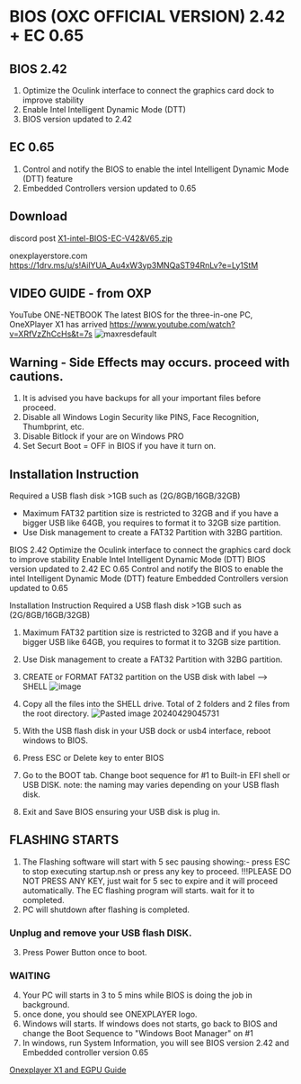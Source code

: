 # BIOS (OXC OFFICIAL VERSION) 2.42 + EC 0.65
## BIOS 2.42
1. Optimize the Oculink interface to connect the graphics card dock to improve stability
2. Enable Intel Intelligent Dynamic Mode (DTT)
3. BIOS version updated to 2.42

## EC 0.65
1. Control and notify the BIOS to enable the intel Intelligent Dynamic Mode (DTT) feature
2. Embedded Controllers version updated to 0.65
## Download
discord post
[X1-intel-BIOS-EC-V42&V65.zip](https://github.com/davidteosk/Onexplayer-X1-EGPU-Guide/files/15168135/X1-intel-BIOS-EC-V42.V65.zip)

onexplayerstore.com
https://1drv.ms/u/s!AilYUA_Au4xW3yp3MNQaST94RnLv?e=Ly1StM

## VIDEO GUIDE - from OXP
YouTube
ONE-NETBOOK
The latest BIOS for the three-in-one PC, OneXPlayer X1 has arrived
https://www.youtube.com/watch?v=XRfVzZhCcHs&t=7s
![maxresdefault](https://github.com/davidteosk/Onexplayer-X1-EGPU-Guide/assets/12351598/a5c5de25-6bc1-4789-9fd5-dc733d75164b)

## Warning - Side Effects may occurs. proceed with cautions.
1. It is advised you have backups for all your important files before proceed.
2. Disable all Windows Login Security like PINS, Face Recognition, Thumbprint, etc.
3. Disable Bitlock if your are on Windows PRO
4. Set Securt Boot = OFF in BIOS if you have it turn on.

## Installation Instruction

Required a USB flash disk >1GB such as (2G/8GB/16GB/32GB)
- Maximum FAT32 partition size is restricted to 32GB and if you have a bigger USB like 64GB, you requires to format it to 32GB size partition.
- Use Disk management to create a FAT32 Partition with 32BG partition.

BIOS 2.42
Optimize the Oculink interface to connect the graphics card dock to improve stability
Enable Intel Intelligent Dynamic Mode (DTT)
BIOS version updated to 2.42
EC 0.65
Control and notify the BIOS to enable the intel Intelligent Dynamic Mode (DTT) feature
Embedded Controllers version updated to 0.65

Installation Instruction
Required a USB flash disk >1GB such as (2G/8GB/16GB/32GB)

1. Maximum FAT32 partition size is restricted to 32GB and if you have a bigger USB like 64GB, you requires to format it to 32GB size partition.
2. Use Disk management to create a FAT32 Partition with 32BG partition.
3. CREATE or FORMAT FAT32 partition on the USB disk with label --> SHELL
![image](https://github.com/davidteosk/Onexplayer-X1-EGPU-Guide/assets/12351598/2674a4ce-b012-4c37-a6fb-6030b6fb0f0e)

5. Copy all the files into the SHELL drive. Total of 2 folders and 2 files from the root directory.
![Pasted image 20240429045731](https://github.com/davidteosk/Onexplayer-X1-EGPU-Guide/assets/12351598/0fcfb6b1-b6e2-4eb2-9e68-58132f690a75)

7. With the USB flash disk in your USB dock or usb4 interface, reboot windows to BIOS.
8. Press ESC or Delete key to enter BIOS
9. Go to the BOOT tab. Change boot sequence for #1 to Built-in EFI shell or USB DISK. note: the naming may varies depending on your USB flash disk.
10. Exit and Save BIOS ensuring your USB disk is plug in.

## FLASHING STARTS
1. The Flashing software will start with 5 sec pausing showing:- press ESC to stop executing startup.nsh or press any key to proceed.
!!!PLEASE DO NOT PRESS ANY KEY, just wait for 5 sec to expire and it will proceed automatically.
The EC flashing program will starts. wait for it to completed.
2. PC will shutdown after flashing is completed.

### Unplug and remove your USB flash DISK.
3. Press Power Button once to boot.

### WAITING
4. Your PC will starts in 3 to 5 mins while BIOS is doing the job in background.
5. once done, you should see ONEXPLAYER logo.
6. Windows will starts. If windows does not starts, go back to BIOS and change the Boot Sequence to  "Windows Boot Manager" on #1
7. In windows, run System Information, you will see BIOS version 2.42 and Embedded controller version 0.65


[Onexplayer X1 and EGPU Guide](../main/README.md)
